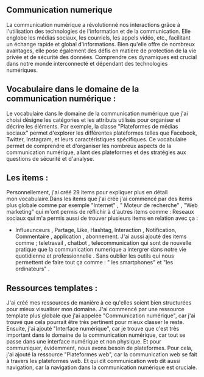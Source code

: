 ## Communication numerique 
La communication numérique a révolutionné nos interactions grâce à l'utilisation des technologies de l'information et de la communication. Elle englobe les médias sociaux, les courriels, les appels vidéo, etc., facilitant un échange rapide et global d'informations. Bien qu'elle offre de nombreux avantages, elle pose également des défis en matière de protection de la vie privée et de sécurité des données. Comprendre ces dynamiques est crucial dans notre monde interconnecté et dépendant des technologies numériques.

## Vocabulaire dans le domaine de la communication numérique :
Le vocabulaire dans le domaine de la communication numérique que j'ai choisi  désigne les catégories et les attributs utilisés pour organiser et décrire les éléments. Par exemple, la classe "Plateformes de médias sociaux" permet d'explorer les différentes plateformes telles que Facebook, Twitter, Instagram, et leurs caractéristiques spécifiques. Ce vocabulaire permet de comprendre et d'organiser les nombreux aspects de la communication numérique, allant des plateformes et des stratégies aux questions de sécurité et d'analyse.


## Les items :

Personnellement, j'ai créé 29 items pour expliquer plus en détail mon vocabulaire.Dans les items que j'ai crée j'ai commencé par des items plus globale comme par exemple "Internet" , " Moteur de recherche" , "Web marketing" qui m'ont permis de réflichir à d'autres items comme : Reseaux sociaux qui m'a permis aussi de trouver plusieurs items en relation avec ça :
 * Influeunceurs , Partage, Like, Hashtag, Interaction , Notification, Commentaire , application , abonnement. 
J'ai aussi ajouté des items comme ; teletravail , chatbot , telecommunication qui sont de nouvelle pratique que la communication numerique a intergrer dans notre vie quotidienne et professionnelle . Sans oublier les outils qui nous permettent de faire tout ça comme : " les smartphones" et "les ordinateurs" .

## Ressources templates :
J'ai créé mes ressources de manière à ce qu'elles soient bien structurées pour mieux visualiser mon domaine. J'ai commencé par une ressource template plus globale que j'ai appelée "Communication numérique", car j'ai trouvé que cela pourrait être très pertinent pour mieux classer le reste. Ensuite, j'ai ajouté "Interface numérique", car je trouve que c'est très important dans le domaine de la communication numérique, car tout se passe dans une interface numérique et non physique. Et pour communiquer, évidemment, nous avons besoin de plateformes. Pour cela, j'ai ajouté la ressource "Plateformes web", car la communication web se fait à travers les plateformes web. Et qui dit communication web dit aussi navigation, car la navigation dans la communication numérique est cruciale.



